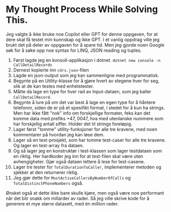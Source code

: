# My Thought Process While Solving This.

Jeg valgte å ikke bruke noe Copilot eller GPT for denne oppgaven, for at dere skal få testet min kunnskap og ikke GPT. I et vanlig oppdrag ville jeg brukt det på deler av oppgaven for å spare tid.
Men jeg gjorde noen Google søk for å søke opp noe syntax for LINQ, JSON reading og tuples.    

1. Først lagde jeg en konsoll-applikasjon i dotnet. `dotnet new console -n CallDetailRecords`
2. Dernest kopierte inn `cdrs.json`-filen
3. Lagde en json-output som jeg kan sammenligne med programmatisk.
4. Begynte på en Utility-klasse for å gjøre hvert av stegene hver for seg, slik at de kan testes med enhetstester.
5. Måtte da lage en type for hver rad av Input-dataen, som jeg kaller `CallDetailRecord`.
6. Begynte å lure på om det var best å lage en egen type for å håntere telefonnr, siden de er på et spesifikt format, i stedet for å kun ha strings. Men har ikke fått "nok" info om forskjellige formater, feks kan det komme data med prefiks +47, 0047, hva med utenlanske nummere som har forskjellig antall siffer. Holder det til strings foreløpig.
7. Lager først "tomme" utility-funksjoner for alle tre kravene, med noen kommentarer på hvordan jeg kan løse dem. 
8. Lager så en test-prosjekt, som har tomme test-caser for alle tre kravene. Og lager en test-array fra dataen. 
9. Og så lager jeg en konstruktør i test-klassen som lager testdataen som en riktig. Her hardkoder jeg inn for at test-filen skal være uten avhengigheter. Gjør også dataen lettere å lese for test-casene. 
10. Lager tre tester for `TotalDurationToCaller`, implementerer metoden og sjekker at den returnerer riktig.   
11. Jeg gjør dette for `MostActiveCallersByNumberOfCalls` og `TotalDistinctPhoneNumbers` også. 



Ønsket også at dette ikke bare skulle kjøre, men også være noe performant når det blir snakk om millarder av rader. Så jeg ville skrive kode for å generere et mye større datasett, med én million rader.
